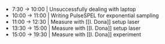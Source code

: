 - 7:30 -> 10:00 | Unsuccessfully dealing with laptop
- 10:00 -> 11:00 | Writing PulseSPEL for exponential sampling
- 11:00 -> 12:30 | Measure with [[I. Dona]] setup laser
- 13:30 -> 15:00 | Measure with [[I. Dona]] setup laser
- 15:00 -> 19:30 | Measure with [[I. Dona]] experiment